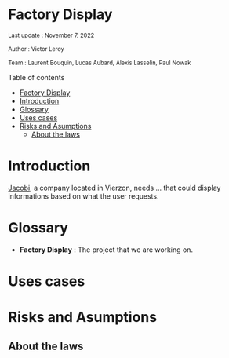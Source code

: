 # Factory Display
<sub> Last update : November 7, 2022 </sub>


<sub> Author : Victor Leroy

<sub> Team : Laurent Bouquin, Lucas Aubard, Alexis Lasselin, Paul Nowak </sub>

  Table of contents


- [Factory Display](#factory-display)
- [Introduction](#introduction)
- [Glossary](#glossary)
- [Uses cases](#uses-cases)
- [Risks and Asumptions](#risks-and-asumptions)
  - [About the laws](#about-the-laws)

# Introduction
  
[Jacobi](https://www.jacobi.net), a company located in Vierzon, needs ... that could display informations based on what the user requests.

# Glossary

- **Factory Display** : The project that we are working on.

# Uses cases

# Risks and Asumptions

## About the laws